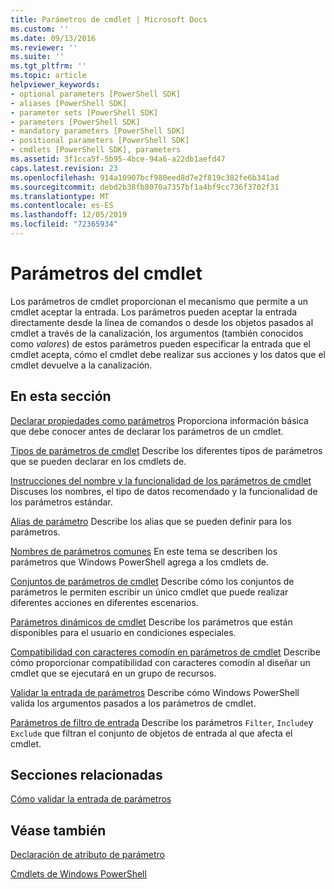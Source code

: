 ```yaml
---
title: Parámetros de cmdlet | Microsoft Docs
ms.custom: ''
ms.date: 09/13/2016
ms.reviewer: ''
ms.suite: ''
ms.tgt_pltfrm: ''
ms.topic: article
helpviewer_keywords:
- optional parameters [PowerShell SDK]
- aliases [PowerShell SDK]
- parameter sets [PowerShell SDK]
- parameters [PowerShell SDK]
- mandatory parameters [PowerShell SDK]
- positional parameters [PowerShell SDK]
- cmdlets [PowerShell SDK], parameters
ms.assetid: 3f1cca5f-5b95-4bce-94a6-a22db1aefd47
caps.latest.revision: 23
ms.openlocfilehash: 914a10907bcf980eed8d7e2f819c382fe6b341ad
ms.sourcegitcommit: debd2b38fb8070a7357bf1a4bf9cc736f3702f31
ms.translationtype: MT
ms.contentlocale: es-ES
ms.lasthandoff: 12/05/2019
ms.locfileid: "72365934"
---
```

# <a name="cmdlet-parameters"></a>Parámetros del cmdlet

Los parámetros de cmdlet proporcionan el mecanismo que permite a un cmdlet aceptar la entrada. Los parámetros pueden aceptar la entrada directamente desde la línea de comandos o desde los objetos pasados al cmdlet a través de la canalización, los argumentos (también conocidos como *valores*) de estos parámetros pueden especificar la entrada que el cmdlet acepta, cómo el cmdlet debe realizar sus acciones y los datos que el cmdlet devuelve a la canalización.

## <a name="in-this-section"></a>En esta sección

[Declarar propiedades como parámetros](./declaring-properties-as-parameters.md) Proporciona información básica que debe conocer antes de declarar los parámetros de un cmdlet.

[Tipos de parámetros de cmdlet](./types-of-cmdlet-parameters.md) Describe los diferentes tipos de parámetros que se pueden declarar en los cmdlets de.

[Instrucciones del nombre y la funcionalidad de los parámetros de cmdlet](./standard-cmdlet-parameter-names-and-types.md) Discuses los nombres, el tipo de datos recomendado y la funcionalidad de los parámetros estándar.

[Alias de parámetro](./parameter-aliases.md) Describe los alias que se pueden definir para los parámetros.

[Nombres de parámetros comunes](./common-parameter-names.md) En este tema se describen los parámetros que Windows PowerShell agrega a los cmdlets de.

[Conjuntos de parámetros de cmdlet](./cmdlet-parameter-sets.md) Describe cómo los conjuntos de parámetros le permiten escribir un único cmdlet que puede realizar diferentes acciones en diferentes escenarios.

[Parámetros dinámicos de cmdlet](./cmdlet-dynamic-parameters.md) Describe los parámetros que están disponibles para el usuario en condiciones especiales.

[Compatibilidad con caracteres comodín en parámetros de cmdlet](./supporting-wildcard-characters-in-cmdlet-parameters.md) Describe cómo proporcionar compatibilidad con caracteres comodín al diseñar un cmdlet que se ejecutará en un grupo de recursos.

[Validar la entrada de parámetros](./validating-parameter-input.md) Describe cómo Windows PowerShell valida los argumentos pasados a los parámetros de cmdlet.

[Parámetros de filtro de entrada](./input-filter-parameters.md) Describe los parámetros `Filter`, `Include`y `Exclude` que filtran el conjunto de objetos de entrada al que afecta el cmdlet.

## <a name="related-sections"></a>Secciones relacionadas

[Cómo validar la entrada de parámetros](./how-to-validate-parameter-input.md)

## <a name="see-also"></a>Véase también

[Declaración de atributo de parámetro](./parameter-attribute-declaration.md)

[Cmdlets de Windows PowerShell](./cmdlet-overview.md)
